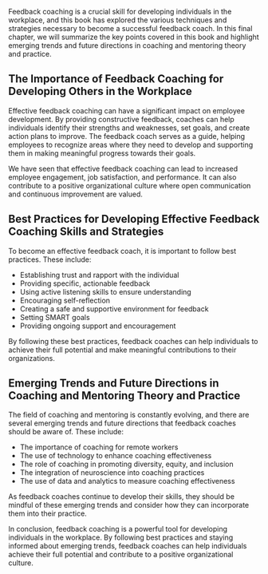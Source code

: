 
Feedback coaching is a crucial skill for developing individuals in the workplace, and this book has explored the various techniques and strategies necessary to become a successful feedback coach. In this final chapter, we will summarize the key points covered in this book and highlight emerging trends and future directions in coaching and mentoring theory and practice.

The Importance of Feedback Coaching for Developing Others in the Workplace
--------------------------------------------------------------------------

Effective feedback coaching can have a significant impact on employee development. By providing constructive feedback, coaches can help individuals identify their strengths and weaknesses, set goals, and create action plans to improve. The feedback coach serves as a guide, helping employees to recognize areas where they need to develop and supporting them in making meaningful progress towards their goals.

We have seen that effective feedback coaching can lead to increased employee engagement, job satisfaction, and performance. It can also contribute to a positive organizational culture where open communication and continuous improvement are valued.

Best Practices for Developing Effective Feedback Coaching Skills and Strategies
-------------------------------------------------------------------------------

To become an effective feedback coach, it is important to follow best practices. These include:

* Establishing trust and rapport with the individual
* Providing specific, actionable feedback
* Using active listening skills to ensure understanding
* Encouraging self-reflection
* Creating a safe and supportive environment for feedback
* Setting SMART goals
* Providing ongoing support and encouragement

By following these best practices, feedback coaches can help individuals to achieve their full potential and make meaningful contributions to their organizations.

Emerging Trends and Future Directions in Coaching and Mentoring Theory and Practice
-----------------------------------------------------------------------------------

The field of coaching and mentoring is constantly evolving, and there are several emerging trends and future directions that feedback coaches should be aware of. These include:

* The importance of coaching for remote workers
* The use of technology to enhance coaching effectiveness
* The role of coaching in promoting diversity, equity, and inclusion
* The integration of neuroscience into coaching practices
* The use of data and analytics to measure coaching effectiveness

As feedback coaches continue to develop their skills, they should be mindful of these emerging trends and consider how they can incorporate them into their practice.

In conclusion, feedback coaching is a powerful tool for developing individuals in the workplace. By following best practices and staying informed about emerging trends, feedback coaches can help individuals achieve their full potential and contribute to a positive organizational culture.
